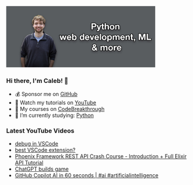 <img src="github-cover-photo-my-face.jpg" width="400px" />

### Hi there, I'm Caleb! 🍛

- 💰 Sponsor me on [GitHub](https://github.com/sponsors/CalebCurry)
- 🎥 Watch my tutorials on [YouTube](https://www.youtube.com/calebthevideomaker2)
- 📗 My courses on [CodeBreakthrough](https://www.codebreakthrough.com)
- 🤔 I’m currently studying: [Python](https://www.youtube.com/watch?v=s3IvdkCq2_c&t=4254s)

### Latest YouTube Videos
<!-- YOUTUBE:START -->
- [debug in VSCode](https://www.youtube.com/watch?v=P6CZbaEQbiQ)
- [best VSCode extension?](https://www.youtube.com/watch?v=zbWwgkzB5KA)
- [Phoenix Framework REST API Crash Course - Introduction + Full Elixir API Tutorial](https://www.youtube.com/watch?v=9xaN44PNxps)
- [ChatGPT builds game](https://www.youtube.com/watch?v=0qF_jmCCI9g)
- [GitHub Copilot AI in 60 seconds | #ai #artificialintelligence](https://www.youtube.com/watch?v=dTVbrhxu72A)
<!-- YOUTUBE:END -->

